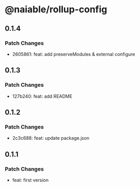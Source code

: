 # @naiable/rollup-config

## 0.1.4

### Patch Changes

- 2605861: feat: add preserveModules & external configure

## 0.1.3

### Patch Changes

- 127b240: feat: add README

## 0.1.2

### Patch Changes

- 2c3c688: feat: update package.json

## 0.1.1

### Patch Changes

- feat: first version
